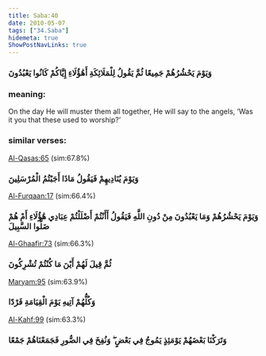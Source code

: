 ```yaml
---
title: Saba:40
date: 2010-05-07
tags: ["34.Saba"]
hidemeta: true 
ShowPostNavLinks: true 
---
```

### وَيَوْمَ يَحْشُرُهُمْ جَمِيعًا ثُمَّ يَقُولُ لِلْمَلَائِكَةِ أَهَٰؤُلَاءِ إِيَّاكُمْ كَانُوا يَعْبُدُونَ
### meaning: 
On the day He will muster them all together, He will say to the angels, ‘Was it you that these used to worship?’
### similar verses: 

[Al-Qasas:65](/28/65) (sim:67.8%)

### وَيَوْمَ يُنَادِيهِمْ فَيَقُولُ مَاذَا أَجَبْتُمُ الْمُرْسَلِينَ

[Al-Furqaan:17](/25/17) (sim:66.4%)

### وَيَوْمَ يَحْشُرُهُمْ وَمَا يَعْبُدُونَ مِنْ دُونِ اللَّهِ فَيَقُولُ أَأَنْتُمْ أَضْلَلْتُمْ عِبَادِي هَٰؤُلَاءِ أَمْ هُمْ ضَلُّوا السَّبِيلَ

[Al-Ghaafir:73](/40/73) (sim:66.3%)

### ثُمَّ قِيلَ لَهُمْ أَيْنَ مَا كُنْتُمْ تُشْرِكُونَ

[Maryam:95](/19/95) (sim:63.9%)

### وَكُلُّهُمْ آتِيهِ يَوْمَ الْقِيَامَةِ فَرْدًا

[Al-Kahf:99](/18/99) (sim:63.3%)

### وَتَرَكْنَا بَعْضَهُمْ يَوْمَئِذٍ يَمُوجُ فِي بَعْضٍ ۖ وَنُفِخَ فِي الصُّورِ فَجَمَعْنَاهُمْ جَمْعًا
